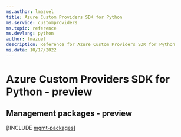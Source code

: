 ```yaml
---
ms.author: lmazuel
title: Azure Custom Providers SDK for Python
ms.service: customproviders
ms.topic: reference
ms.devlang: python
author: lmazuel
description: Reference for Azure Custom Providers SDK for Python
ms.data: 10/17/2022
---
```

# Azure Custom Providers SDK for Python - preview

## Management packages - preview
[!INCLUDE [mgmt-packages](custom-providers-mgmt-index.md)]